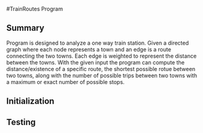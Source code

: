 #TrainRoutes Program 

## Summary

Program is designed to analyze a one way train station.  Given a directed graph where each node represents a town and an edge is a
route connecting the two towns.  Each edge is weighted to represent the distance between the towns.  With the given input the program can compute the distance/existence of a specific route, the shortest possible rotue between two towns,  along with the number of possible trips between two towns with a maximum or exact number of possible stops.

 
## Initialization


## Testing


